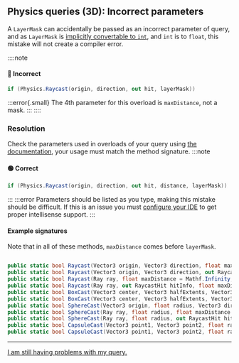 ## Physics queries (3D): Incorrect parameters
A `LayerMask` can accidentally be passed as an incorrect parameter of query, and as `LayerMask` is [implicitly convertable to `int`](https://github.com/Unity-Technologies/UnityCsReference/blob/e7d9de5f09767c3320b6dab51bc2c2dc90447786/Runtime/Export/Scripting/LayerMask.bindings.cs#L21), and `int` is to `float`, this mistake will not create a compiler error.

::::note
#### 🔴 Incorrect
```csharp
if (Physics.Raycast(origin, direction, out hit, layerMask))
```

:::error{.small}
The 4th parameter for this overload is `maxDistance`, not a mask.
:::
::::

### Resolution
Check the parameters used in overloads of your query using [the documentation](https://docs.unity3d.com/ScriptReference/Physics.html), your usage must match the method signature.
:::note
#### 🟢 Correct
```csharp
if (Physics.Raycast(origin, direction, out hit, distance, layerMask))
```
:::
:::error
Parameters should be listed as you type, making this mistake should be difficult.
If this is an issue you must [configure your IDE](../IDE%20Configuration.md) to get proper intellisense support.
:::

#### Example signatures
Note that in all of these methods, `maxDistance` comes before `layerMask`.
```csharp

public static bool Raycast(Vector3 origin, Vector3 direction, float maxDistance = Mathf.Infinity, int layerMask = DefaultRaycastLayers, QueryTriggerInteraction queryTriggerInteraction = QueryTriggerInteraction.UseGlobal);
public static bool Raycast(Vector3 origin, Vector3 direction, out RaycastHit hitInfo, float maxDistance, int layerMask, QueryTriggerInteraction queryTriggerInteraction);
public static bool Raycast(Ray ray, float maxDistance = Mathf.Infinity, int layerMask = DefaultRaycastLayers, QueryTriggerInteraction queryTriggerInteraction = QueryTriggerInteraction.UseGlobal);
public static bool Raycast(Ray ray, out RaycastHit hitInfo, float maxDistance = Mathf.Infinity, int layerMask = DefaultRaycastLayers, QueryTriggerInteraction queryTriggerInteraction = QueryTriggerInteraction.UseGlobal);
public static bool BoxCast(Vector3 center, Vector3 halfExtents, Vector3 direction, Quaternion orientation = Quaternion.identity, float maxDistance = Mathf.Infinity, int layerMask = DefaultRaycastLayers, QueryTriggerInteraction queryTriggerInteraction = QueryTriggerInteraction.UseGlobal);
public static bool BoxCast(Vector3 center, Vector3 halfExtents, Vector3 direction, out RaycastHit hitInfo, Quaternion orientation = Quaternion.identity, float maxDistance = Mathf.Infinity, int layerMask = DefaultRaycastLayers, QueryTriggerInteraction queryTriggerInteraction = QueryTriggerInteraction.UseGlobal);
public static bool SphereCast(Vector3 origin, float radius, Vector3 direction, out RaycastHit hitInfo, float maxDistance = Mathf.Infinity, int layerMask = DefaultRaycastLayers, QueryTriggerInteraction queryTriggerInteraction = QueryTriggerInteraction.UseGlobal);
public static bool SphereCast(Ray ray, float radius, float maxDistance = Mathf.Infinity, int layerMask = DefaultRaycastLayers, QueryTriggerInteraction queryTriggerInteraction = QueryTriggerInteraction.UseGlobal);
public static bool SphereCast(Ray ray, float radius, out RaycastHit hitInfo, float maxDistance = Mathf.Infinity, int layerMask = DefaultRaycastLayers, QueryTriggerInteraction queryTriggerInteraction = QueryTriggerInteraction.UseGlobal);
public static bool CapsuleCast(Vector3 point1, Vector3 point2, float radius, Vector3 direction, float maxDistance = Mathf.Infinity, int layerMask = DefaultRaycastLayers, QueryTriggerInteraction queryTriggerInteraction = QueryTriggerInteraction.UseGlobal);
public static bool CapsuleCast(Vector3 point1, Vector3 point2, float radius, Vector3 direction, out RaycastHit hitInfo, float maxDistance = Mathf.Infinity, int layerMask = DefaultRaycastLayers, QueryTriggerInteraction queryTriggerInteraction = QueryTriggerInteraction.UseGlobal);
```

---

[I am still having problems with my query.](Physics%20Queries%203D.md)
